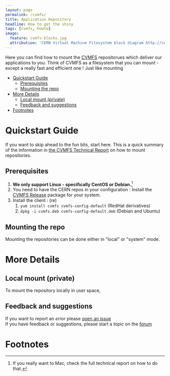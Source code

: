 ```yaml
---
layout: page
permalink: /cvmfs/
title: Application Repository
headline: How to get the shiny
tags: [cvmfs, howto]
image:
  feature: cvmfs-blocks.jpg
  attribution: 'CERN Virtual Machine Filesystem block diagram http://cernvm.cern.ch/portal/filesystem'
---
```

Here you can find how to mount the [CVMFS](http://cernvm.cern.ch/portal/filesystem) repositorues which deliver our applications to you. Think of CVMFS as a filesystem that you can mount - except a really fast and efficient one ! Just like mounting

<!-- TOC depth:6 withLinks:1 updateOnSave:1 orderedList:0 -->

- [Quickstart Guide](#quickstart-guide)
	- [Prerequisites](#prerequisites)
	- [Mounting the repo](#mounting-the-repo)
- [More Details](#more-details)
	- [Local mount (private)](#local-mount-private)
	- [Feedback and suggestions](#feedback-and-suggestions)
- [Footnotes](#footnotes)

<!-- /TOC -->

# Quickstart Guide

If you want to skip ahead to the fun bits, start here. This is a quick summary of the information in [the CVMFS Technical Report](https://ecsft.cern.ch/dist/cvmfs/cvmfstech-2.1-6.pdf) on how to mount repositories.  

## Prerequisites

  1. <i class="fa fa-linux"></i> **We only support  Linux - specifically CentOS or Debian.**[^MacOSX]
  1. You need to have the CERN repos in your configuration :
      <i class="fa fa-arrow-right"></i> Install the [CVMFS Release](https://cernvm.cern.ch/portal/downloads) package for your system.
  1. Install the client : (re)
      1. `yum install cvmfs cvmfs-config-default` (RedHat derivatives)
      1. `dpkg -i cvmfs.deb cvmfs-config-default.deb` (Debian and Ubuntu)

## Mounting the repo

Mounting the repositories can be done either in "local" or "system"  mode.


# More Details

## Local mount (private)

To mount the repository locally in user space,

## Feedback and suggestions

<div class="row">
  <div class="col-md-6">
    If you want to report an <em>error</em> please <a href="https://github.com/AAROC/DevOps/issues/new?&labels=CVMFS&title=Problem%20mounting%20CVMFS%20repo">open an issue</a></div>
  <div class="col-md-6">If you have feedback or suggestions, please start a topic  on the <a href="http://discourse.sci-gaia.eu">forum</a></div>
  </div>


# Footnotes

[^MacOSX]: If you really want to Mac, check the full technical report on how to do that.
